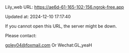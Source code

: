 Lily_web URL: https://ae6d-61-165-102-156.ngrok-free.app

Updated at: 2024-12-10 17:17:40

If you cannot open this URL, the server might be down.

Please contact: 

goley04@foxmail.com Or Wechat:GL_yeaH